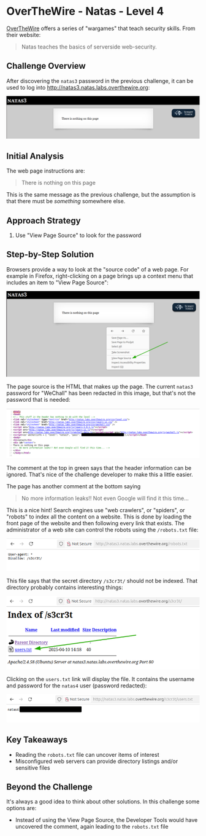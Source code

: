 # OverTheWire - Natas - Level 4

[OverTheWire](https://overthewire.org) offers a series of "wargames" that teach
security skills. From their website:

> Natas teaches the basics of serverside web-security.

## Challenge Overview

After discovering the `natas3` password in the previous challenge, it can be
used to log into http://natas3.natas.labs.overthewire.org:

![The main page](images/level_04/00_main_page.png)

## Initial Analysis

The web page instructions are:

> There is nothing on this page

This is the same message as the previous challenge, but the assumption is that
there must be _something_ somewhere else.

## Approach Strategy

1. Use "View Page Source" to look for the password

## Step-by-Step Solution

Browsers provide a way to look at the "source code" of a web page. For example
in Firefox, right-clicking on a page brings up a context menu that includes an
item to "View Page Source":

![The Firefox Context Menu](images/level_04/01_context_menu.png)

The page source is the HTML that makes up the page. The current `natas3`
password for "WeChall" has been redacted in this image, but that's not the
password that is needed:

![The Page Source](images/level_04/02_view_source.png)

The comment at the top in green says that the header information can be ignored.
That's nice of the challenge developer to make this a little easier.

The page has another comment at the bottom saying

> No more information leaks!! Not even Google will find it this time...

This is a nice hint! Search engines use "web crawlers", or "spiders", or
"robots" to index all the content on a website. This is done by loading the
front page of the website and then following every link that exists. The
administrator of a web site can control the robots using the `/robots.txt` file:

![The Robots file](images/level_04/03_robots_txt.png)

This file says that the secret directory `/s3cr3t/` should not be indexed. That
directory probably contains interesting things:

![The Secret Directory](images/level_04/04_secret.png)

Clicking on the `users.txt` link will display the file. It contains the username
and password for the `natas4` user (password redacted):

![The users.txt file](images/level_04/05_users_file.png)

## Key Takeaways

- Reading the `robots.txt` file can uncover items of interest
- Misconfigured web servers can provide directory listings and/or sensitive
  files

## Beyond the Challenge

It's always a good idea to think about other solutions. In this challenge some
options are:

- Instead of using the View Page Source, the Developer Tools would have
  uncovered the comment, again leading to the `robots.txt` file
